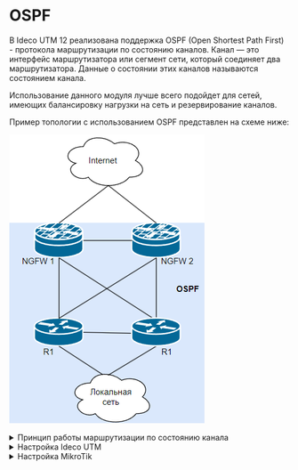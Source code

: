 # OSPF

В Ideco UTM 12 реализована поддержка OSPF (Open Shortest Path First) - протокола маршрутизации по состоянию каналов. Канал — это интерфейс маршрутизатора или сегмент сети, который соединяет два маршрутизатора. Данные о состоянии этих каналов называются состоянием канала.

Использование данного модуля лучше всего подойдет для сетей, имеющих балансировку нагрузки на сеть и резервирование каналов.&#x20;

Пример топологии с использованием OSPF представлен на схеме ниже:

![](/.gitbook/assets/ospf-6.png)

<details>

<summary>Принцип работы маршрутизации по состоянию канала</summary>

**1. Установление отношений смежности с соседними устройствами**

Маршрутизатор, использующий OSPF, отправляет пакеты приветствия для определения всех соседних устройств в пределах этих каналов. При наличии соседнего устройства маршрутизатор пытается установить с ним отношения смежности.

![](/.gitbook/assets/ospf-1.png)

**2. Обмен объявлениями о состоянии каналов**

После установления смежности устройства выполняют обмен объявлениями о состоянии канала (LSA). LSA содержат информацию о состоянии и стоимости каждого канала с прямым подключением.

![](/.gitbook/assets/ospf-2.png)

**3. Создание базы данных состояния связи**

На основе объявления LSA маршрутизаторы собирают базу данных, в которой содержатся данные о топологии сети в области.

![](/.gitbook/assets/ospf-3.jpg)

**4. Исполнение алгоритма SPF**

Затем на устройствах выполняется алгоритм SPF, результатом которого является создание дерева кратчайших путей.

![](/.gitbook/assets/ospf-4.jpg)

**5. Выбор лучшего маршрута**

На основании данных дерева SPF предлагаются наилучшие пути для таблицы IP-маршрутизации. Маршрут добавляется в таблицу маршрутизации, если отсутствует источник маршрута к той же сети с меньшим административным расстоянием, например статический маршрут. Решения по маршрутизации принимаются на основе записей в таблице маршрутизации.

![](/.gitbook/assets/ospf-5.jpg)

</details>

<details>

<summary>Настройка Ideco UTM</summary>

Для того чтобы настроить OSPF на UTM, выполните следующие действия:

1. В веб-интерфейсе UTM перейдите в раздел **Сервисы –> OSPF** и нажмите кнопку **Добавить.**
2.  Заполните следующие поля:

    * **Интерфейс** - выберите локальный интерфейс, подключенный к роутеру;
    * **Название зоны** - введите номер зоны (для небольших сетей введите зону 0). Наименование зоны можно ввести в виде числа или IP-адреса, нажав иконку ![](/.gitbook/assets/icon-ospf.png);
    * **Вес** введите стоимость маршрута.
  
3. Нажмите **Сохранить.**

Пример настройки:

![](/.gitbook/assets/ospf-7.png)

</details>

<details>

<summary>Настройка MikroTik</summary>

1\. Установите и запустите RouterOS:

* Поставьте крестик на модуле **Routing**;
* Укажите необходимые интерфейсы, но БЕЗ статичных маршрутов:
    ![](/.gitbook/assets/ospf-mikrotik3.png)
* Для начала установки введите **i** и нажмите **Enter**;
* Появится сообщение **All data on the disk will be erased. Continue?**, ведите **y** и нажмите **Enter**:
    ![](/.gitbook/assets/ospf-mikrotik1.png)

2\. После установки RouterOS, требуется его перезагрузить, нажав **Enter**:

![](/.gitbook/assets/ospf-mikrotik2.png)

3\. По умолчанию *логин* - `admin`, а *пароль* - пустое значение;

4\. Установите логин/пароль администратора;

5\.  Выполните следующую команду:

`routing ospf area add area-id=х.х.х.х default-cost=1 disabled=no inject-summary-lsa=no name=area1 type=default`\
, где `х.х.х.х` - **название зоны, которое указали при настройке Ideco UTM** в пределах сети;

6\. Для передачи любых других сетей соседним устройствам по динамической маршрутизации, введите следующую команду:

`routing ospf network add network=(другие подсети)/24 area=area1`

7\. Повторите команду из п. 6 для добавления каждой подсети;

8\.  Для вывода таблицы маршрутизации введите команду:

`ip route print`

**\*** ID роутера должен быть уникален для **каждого** роутера.

</details>
